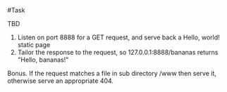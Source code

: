#Task

TBD

1. Listen on port 8888 for a GET request, and serve back a Hello, world! static page
2. Tailor the response to the request, so 127.0.0.1:8888/bananas returns "Hello, bananas!"

Bonus. If the request matches a file in sub directory /www then serve it, otherwise serve an appropriate 404.

